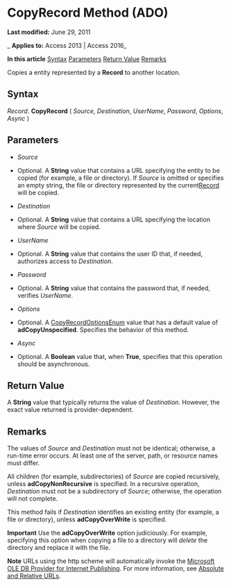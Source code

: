 
# CopyRecord Method (ADO)

 **Last modified:** June 29, 2011

 _ **Applies to:** Access 2013 | Access 2016_

 **In this article**
[Syntax](#sectionSection1)
[Parameters](#sectionSection2)
[Return Value](#sectionSection3)
[Remarks](#sectionSection4)



Copies a entity represented by a  **Record** to another location.

## Syntax
<a name="sectionSection1"> </a>

 _Record_. **CopyRecord** ( _Source_, _Destination_, _UserName_, _Password_, _Options_, _Async_ )


## Parameters
<a name="sectionSection2"> </a>


-  _Source_
    
- Optional. A  **String** value that contains a URL specifying the entity to be copied (for example, a file or directory). If _Source_ is omitted or specifies an empty string, the file or directory represented by the current[Record](817aaf13-78d4-1134-aa94-997e92077c22.md) will be copied.
    
-  _Destination_
    
- Optional. A  **String** value that contains a URL specifying the location where _Source_ will be copied.
    
-  _UserName_
    
- Optional. A  **String** value that contains the user ID that, if needed, authorizes access to _Destination_.
    
-  _Password_
    
- Optional. A  **String** value that contains the password that, if needed, verifies _UserName_.
    
-  _Options_
    
- Optional. A [CopyRecordOptionsEnum](ab9426e9-0e4e-6c85-43cf-e4a205a7c4c0.md) value that has a default value of **adCopyUnspecified**. Specifies the behavior of this method.
    
-  _Async_
    
- Optional. A  **Boolean** value that, when **True**, specifies that this operation should be asynchronous.
    

## Return Value
<a name="sectionSection3"> </a>

A  **String** value that typically returns the value of _Destination_. However, the exact value returned is provider-dependent.


## Remarks
<a name="sectionSection4"> </a>

The values of  _Source_ and _Destination_ must not be identical; otherwise, a run-time error occurs. At least one of the server, path, or resource names must differ.

All children (for example, subdirectories) of  _Source_ are copied recursively, unless **adCopyNonRecursive** is specified. In a recursive operation, _Destination_ must not be a subdirectory of _Source_; otherwise, the operation will not complete.

This method fails if  _Destination_ identifies an existing entity (for example, a file or directory), unless **adCopyOverWrite** is specified.




 **Important**  Use the  **adCopyOverWrite** option judiciously. For example, specifying this option when copying a file to a directory will _delete_ the directory and replace it with the file.




 **Note**  URLs using the http scheme will automatically invoke the [Microsoft OLE DB Provider for Internet Publishing](5d1e8db5-dabb-0914-e11e-e2eac72bfa77.md). For more information, see [Absolute and Relative URLs](79a1f793-7154-1c13-7dfe-a1b8cd64e1ea.md).

